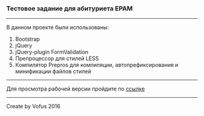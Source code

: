 ### Тестовое задание для абитуриета EPAM
***

В данном проекте были использованы:
1. Bootstrap
2. jQuery
3. jQuery-plugin FormValidation
4. Препроцессор для стилей LESS
5. Компилятор Prepros для компиляции, автопрефиксирования и минификации файлов стилей

***

Для просмотра рабочей версии пройдите по [ссылке](http://ssau-961.ru/epam-test/)

***

Create by Vofus 2016